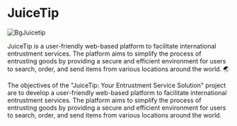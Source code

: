 # JuiceTip

![BgJuicetip](https://github.com/stevenaruu/JuiceTip-FE/assets/102864512/f661134a-7ae1-4b63-9020-7bfe0fba06c3)

JuiceTip is a user-friendly web-based platform to facilitate international entrustment services. The platform aims to simplify the process of entrusting goods by providing a secure and efficient environment for users to search, order, and send items from various locations around the world. 🌏

The objectives of the "JuiceTip: Your Entrustment Service Solution" project are to develop a user-friendly web-based platform to facilitate international entrustment services. The platform aims to simplify the process of entrusting goods by providing a secure and efficient environment for users to search, order, and send items from various locations around the world. 
